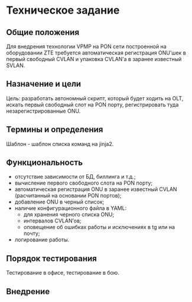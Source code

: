 Техническое задание
==================

## Общие положения

Для внедрения технологии VPMP на PON сети построенной на оборудовании ZTE требуется автоматическая регистрация ONU’шек в первый свободный CVLAN и упаковка CVLAN’а в заранее известный SVLAN. 

## Назначение и цели
Цель: разработать автономный скрипт, который будет ходить на OLT, искать первый свободный слот на PON порту, регистрировать туда незарегистрированные ONU.


## Термины и определения
Шаблон - шаблон списка команд на jinja2.

## Функциональность
* отсутствие зависимости от БД, биллинга и т.д.;
* вычисление первого свободного слота на PON порту;
* автоматическая регистрация ONU в заранее известный CVLAN (расчитанный на основании PON портов);
* добавление ONU в черный список;
* наличие конфигурационного файла в YAML:
	- для хранения черного списка ONU;
	- интервалов CVLAN’ов;
	- оповещение об ошибках работы и исключениях в tg или на почту;
* логирование работы.

## Порядок тестирования
Тестирование в офисе, тестирование в бою.

## Внедрение
